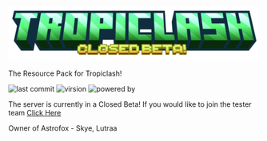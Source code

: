 ![Tropiclash Logo](https://github.com/Astrofox-Studios/TropicResource/blob/main/logo.png)

The Resource Pack for Tropiclash! 

![last commit](https://img.shields.io/github/last-commit/Astrofox-Studios/TropicResource?style=for-the-badge) ![virsion](https://img.shields.io/badge/Minecraft-1.20.1-8403fc?style=for-the-badge) ![powered by](https://img.shields.io/badge/Powered_by-EnviroMC-038cfc?style=for-the-badge)

The server is currently in a Closed Beta! If you would like to join the tester team [Click Here](https://destinygames.org)

Owner of Astrofox - Skye, Lutraa
